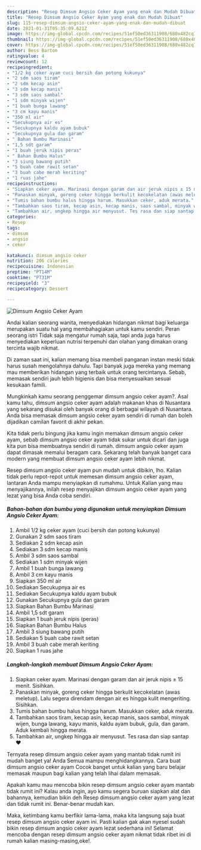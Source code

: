 ```yaml
---
description: "Resep Dimsum Angsio Ceker Ayam yang enak dan Mudah Dibuat"
title: "Resep Dimsum Angsio Ceker Ayam yang enak dan Mudah Dibuat"
slug: 115-resep-dimsum-angsio-ceker-ayam-yang-enak-dan-mudah-dibuat
date: 2021-01-31T05:35:09.621Z
image: https://img-global.cpcdn.com/recipes/51ef50ed36311908/680x482cq70/dimsum-angsio-ceker-ayam-foto-resep-utama.jpg
thumbnail: https://img-global.cpcdn.com/recipes/51ef50ed36311908/680x482cq70/dimsum-angsio-ceker-ayam-foto-resep-utama.jpg
cover: https://img-global.cpcdn.com/recipes/51ef50ed36311908/680x482cq70/dimsum-angsio-ceker-ayam-foto-resep-utama.jpg
author: Bess Barton
ratingvalue: 4
reviewcount: 12
recipeingredient:
- "1/2 kg ceker ayam cuci bersih dan potong kukunya"
- "2 sdm saos tiram"
- "2 sdm kecap asin"
- "3 sdm kecap manis"
- "3 sdm saos sambal"
- "1 sdm minyak wijen"
- "1 buah bunga lawang"
- "3 cm kayu manis"
- "350 ml air"
- "Secukupnya air es"
- "Secukupnya kaldu ayam bubuk"
- "Secukupnya gula dan garam"
- " Bahan Bumbu Marinasi"
- "1,5 sdt garam"
- "1 buah jeruk nipis peras"
- " Bahan Bumbu Halus"
- "3 siung bawang putih"
- "5 buah cabe rawit setan"
- "3 buah cabe merah keriting"
- "1 ruas jahe"
recipeinstructions:
- "Siapkan ceker ayam. Marinasi dengan garam dan air jeruk nipis ± 15 menit. Sisihkan."
- "Panaskan minyak, goreng ceker hingga berkulit kecokelatan (awas meletup). Lalu segera direndam dengan air es hingga kulit mengeriting. Sisihkan."
- "Tumis bahan bumbu halus hingga harum. Masukkan ceker, aduk merata."
- "Tambahkan saos tiram, kecap asin, kecap manis, saos sambal, minyak wijen, bunga lawang, kayu manis, kaldu ayam bubuk, gula, dan garam. Aduk kembali hingga merata."
- "Tambahkan air, ungkep hingga air menyusut. Tes rasa dan siap santap ❤"
categories:
- Resep
tags:
- dimsum
- angsio
- ceker

katakunci: dimsum angsio ceker 
nutrition: 206 calories
recipecuisine: Indonesian
preptime: "PT14M"
cooktime: "PT31M"
recipeyield: "3"
recipecategory: Dessert

---
```



![Dimsum Angsio Ceker Ayam](https://img-global.cpcdn.com/recipes/51ef50ed36311908/680x482cq70/dimsum-angsio-ceker-ayam-foto-resep-utama.jpg)

Andai kalian seorang wanita, menyediakan hidangan nikmat bagi keluarga merupakan suatu hal yang membahagiakan untuk kamu sendiri. Peran seorang istri Tidak saja mengatur rumah saja, tapi anda juga harus menyediakan keperluan nutrisi terpenuhi dan olahan yang dimakan orang tercinta wajib nikmat.

Di zaman  saat ini, kalian memang bisa membeli panganan instan meski tidak harus susah mengolahnya dahulu. Tapi banyak juga mereka yang memang mau memberikan hidangan yang terbaik untuk orang tercintanya. Sebab, memasak sendiri jauh lebih higienis dan bisa menyesuaikan sesuai kesukaan famili. 



Mungkinkah kamu seorang penggemar dimsum angsio ceker ayam?. Asal kamu tahu, dimsum angsio ceker ayam adalah makanan khas di Nusantara yang sekarang disukai oleh banyak orang di berbagai wilayah di Nusantara. Anda bisa memasak dimsum angsio ceker ayam sendiri di rumah dan boleh dijadikan camilan favorit di akhir pekan.

Kita tidak perlu bingung jika kamu ingin memakan dimsum angsio ceker ayam, sebab dimsum angsio ceker ayam tidak sukar untuk dicari dan juga kita pun bisa membuatnya sendiri di rumah. dimsum angsio ceker ayam dapat dimasak memalui beragam cara. Sekarang telah banyak banget cara modern yang membuat dimsum angsio ceker ayam lebih nikmat.

Resep dimsum angsio ceker ayam pun mudah untuk dibikin, lho. Kalian tidak perlu repot-repot untuk memesan dimsum angsio ceker ayam, lantaran Anda mampu menyiapkan di rumahmu. Untuk Kalian yang mau menyajikannya, inilah resep menyajikan dimsum angsio ceker ayam yang lezat yang bisa Anda coba sendiri.

<!--inarticleads1-->

##### Bahan-bahan dan bumbu yang digunakan untuk menyiapkan Dimsum Angsio Ceker Ayam:

1. Ambil 1/2 kg ceker ayam (cuci bersih dan potong kukunya)
1. Gunakan 2 sdm saos tiram
1. Sediakan 2 sdm kecap asin
1. Sediakan 3 sdm kecap manis
1. Ambil 3 sdm saos sambal
1. Sediakan 1 sdm minyak wijen
1. Ambil 1 buah bunga lawang
1. Ambil 3 cm kayu manis
1. Siapkan 350 ml air
1. Sediakan Secukupnya air es
1. Sediakan Secukupnya kaldu ayam bubuk
1. Gunakan Secukupnya gula dan garam
1. Siapkan  Bahan Bumbu Marinasi
1. Ambil 1,5 sdt garam
1. Siapkan 1 buah jeruk nipis (peras)
1. Siapkan  Bahan Bumbu Halus
1. Ambil 3 siung bawang putih
1. Sediakan 5 buah cabe rawit setan
1. Ambil 3 buah cabe merah keriting
1. Siapkan 1 ruas jahe




<!--inarticleads2-->

##### Langkah-langkah membuat Dimsum Angsio Ceker Ayam:

1. Siapkan ceker ayam. Marinasi dengan garam dan air jeruk nipis ± 15 menit. Sisihkan.
1. Panaskan minyak, goreng ceker hingga berkulit kecokelatan (awas meletup). Lalu segera direndam dengan air es hingga kulit mengeriting. Sisihkan.
1. Tumis bahan bumbu halus hingga harum. Masukkan ceker, aduk merata.
1. Tambahkan saos tiram, kecap asin, kecap manis, saos sambal, minyak wijen, bunga lawang, kayu manis, kaldu ayam bubuk, gula, dan garam. Aduk kembali hingga merata.
1. Tambahkan air, ungkep hingga air menyusut. Tes rasa dan siap santap ❤




Ternyata resep dimsum angsio ceker ayam yang mantab tidak rumit ini mudah banget ya! Anda Semua mampu menghidangkannya. Cara buat dimsum angsio ceker ayam Cocok banget untuk kalian yang baru belajar memasak maupun bagi kalian yang telah lihai dalam memasak.

Apakah kamu mau mencoba bikin resep dimsum angsio ceker ayam mantab tidak rumit ini? Kalau anda ingin, ayo kamu segera buruan siapkan alat dan bahannya, kemudian bikin deh Resep dimsum angsio ceker ayam yang lezat dan tidak rumit ini. Benar-benar mudah kan. 

Maka, ketimbang kamu berfikir lama-lama, maka kita langsung saja buat resep dimsum angsio ceker ayam ini. Pasti kalian gak akan nyesel sudah bikin resep dimsum angsio ceker ayam lezat sederhana ini! Selamat mencoba dengan resep dimsum angsio ceker ayam nikmat tidak ribet ini di rumah kalian masing-masing,oke!.


